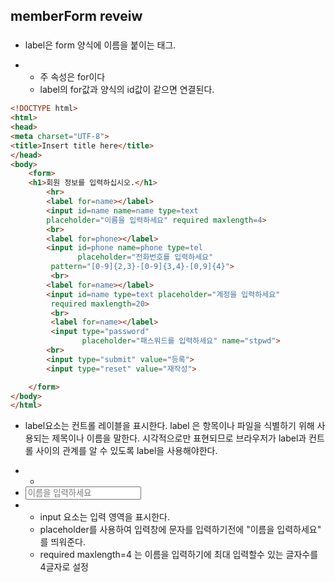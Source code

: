 ## memberForm reveiw

### <label>

- label은 form 양식에 이름을 붙이는 태그.

- - 주 속성은 for이다
  - label의 for값과 양식의 id값이 같으면 연결된다.

``` HTML
<!DOCTYPE html>
<html>
<head>
<meta charset="UTF-8">
<title>Insert title here</title>
</head>
<body>
	<form>
	<h1>회원 정보를 입력하십시오.</h1>
		<hr>
		<label for=name></label>
		<input id=name name=name type=text 
		placeholder="이름을 입력하세요" required maxlength=4> 
		<br> 
		<label for=phone></label> 
		<input id=phone name=phone type=tel	
               placeholder="전화번호를 입력하세요"
		 pattern="[0-9]{2,3}-[0-9]{3,4}-[0,9]{4}">
		 <br>
		<label for=name></label> 
		<input id=name type=text placeholder="계정을 입력하세요"
		 required maxlength=20>
		 <br> 
		 <label	for=name></label>
		 <input type="password"
                placeholder="패스워드를 입력하세요" name="stpwd">
		<br>
		<input type="submit" value="등록">
		<input type="reset" value="재작성">

	</form>
</body>
</html>
```

- label요소는 컨트롤 레이블을 표시한다. label 은 항목이나 파일을 식별하기 위해 사용되는 제목이나 이름을 말한다. 시각적으로만 표현되므로 브라우저가 label과 컨트롤 사이의 관계를 알 수 있도록 label을 사용해야한다. 
- - <label for=name></label>

- <input id=name name=name type=text placeholder="이름을 입력하세요" required maxlength=4> 
- - input 요소는 입력 영역을 표시한다. 
  - placeholder를 사용하여 입력창에 문자를 입력하기전에 "이름을 입력하세요" 를 띄워준다. 
  - required maxlength=4 는 이름을 입력하기에 최대 입력할수 있는 글자수를 4글자로 설정